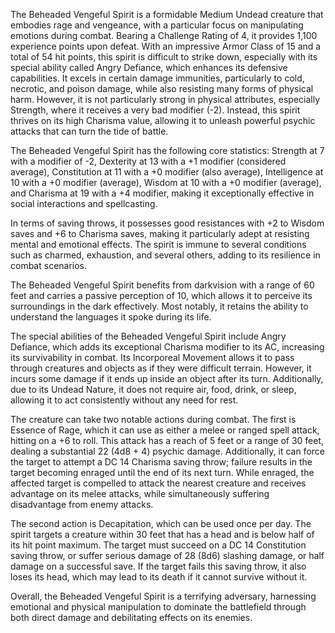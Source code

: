 The Beheaded Vengeful Spirit is a formidable Medium Undead creature that embodies rage and vengeance, with a particular focus on manipulating emotions during combat. Bearing a Challenge Rating of 4, it provides 1,100 experience points upon defeat. With an impressive Armor Class of 15 and a total of 54 hit points, this spirit is difficult to strike down, especially with its special ability called Angry Defiance, which enhances its defensive capabilities. It excels in certain damage immunities, particularly to cold, necrotic, and poison damage, while also resisting many forms of physical harm. However, it is not particularly strong in physical attributes, especially Strength, where it receives a very bad modifier (-2). Instead, this spirit thrives on its high Charisma value, allowing it to unleash powerful psychic attacks that can turn the tide of battle. 

The Beheaded Vengeful Spirit has the following core statistics: Strength at 7 with a modifier of -2, Dexterity at 13 with a +1 modifier (considered average), Constitution at 11 with a +0 modifier (also average), Intelligence at 10 with a +0 modifier (average), Wisdom at 10 with a +0 modifier (average), and Charisma at 19 with a +4 modifier, making it exceptionally effective in social interactions and spellcasting.

In terms of saving throws, it possesses good resistances with +2 to Wisdom saves and +6 to Charisma saves, making it particularly adept at resisting mental and emotional effects. The spirit is immune to several conditions such as charmed, exhaustion, and several others, adding to its resilience in combat scenarios.

The Beheaded Vengeful Spirit benefits from darkvision with a range of 60 feet and carries a passive perception of 10, which allows it to perceive its surroundings in the dark effectively. Most notably, it retains the ability to understand the languages it spoke during its life.

The special abilities of the Beheaded Vengeful Spirit include Angry Defiance, which adds its exceptional Charisma modifier to its AC, increasing its survivability in combat. Its Incorporeal Movement allows it to pass through creatures and objects as if they were difficult terrain. However, it incurs some damage if it ends up inside an object after its turn. Additionally, due to its Undead Nature, it does not require air, food, drink, or sleep, allowing it to act consistently without any need for rest.

The creature can take two notable actions during combat. The first is Essence of Rage, which it can use as either a melee or ranged spell attack, hitting on a +6 to roll. This attack has a reach of 5 feet or a range of 30 feet, dealing a substantial 22 (4d8 + 4) psychic damage. Additionally, it can force the target to attempt a DC 14 Charisma saving throw; failure results in the target becoming enraged until the end of its next turn. While enraged, the affected target is compelled to attack the nearest creature and receives advantage on its melee attacks, while simultaneously suffering disadvantage from enemy attacks.

The second action is Decapitation, which can be used once per day. The spirit targets a creature within 30 feet that has a head and is below half of its hit point maximum. The target must succeed on a DC 14 Constitution saving throw, or suffer serious damage of 28 (8d6) slashing damage, or half damage on a successful save. If the target fails this saving throw, it also loses its head, which may lead to its death if it cannot survive without it.

Overall, the Beheaded Vengeful Spirit is a terrifying adversary, harnessing emotional and physical manipulation to dominate the battlefield through both direct damage and debilitating effects on its enemies.